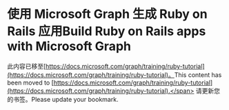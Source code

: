 # <a name="build-ruby-on-rails-apps-with-microsoft-graph"></a><span data-ttu-id="3686c-101">使用 Microsoft Graph 生成 Ruby on Rails 应用</span><span class="sxs-lookup"><span data-stu-id="3686c-101">Build Ruby on Rails apps with Microsoft Graph</span></span>

<span data-ttu-id="3686c-102">此内容已移至[https://docs.microsoft.com/graph/training/ruby-tutorial](https://docs.microsoft.com/graph/training/ruby-tutorial)。</span><span class="sxs-lookup"><span data-stu-id="3686c-102">This content has been moved to [https://docs.microsoft.com/graph/training/ruby-tutorial](https://docs.microsoft.com/graph/training/ruby-tutorial).</span></span> <span data-ttu-id="3686c-103">请更新您的书签。</span><span class="sxs-lookup"><span data-stu-id="3686c-103">Please update your bookmark.</span></span>
